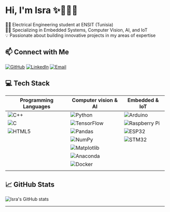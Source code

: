 # Hi, I'm Isra ✨🌼👩👋

👩‍🎓 Electrical Engineering student at ENSIT (Tunisia)  
👩‍💻 Specializing in Embedded Systems, Computer Vision, AI, and IoT  
💡 Passionate about building innovative projects in my areas of expertise  

## 📫 Connect with Me

[![GitHub](https://img.shields.io/badge/GitHub-000000?style=for-the-badge&logo=github&logoColor=white)](https://github.com/esraessfib)
[![LinkedIn](https://img.shields.io/badge/LinkedIn-0077B5?style=for-the-badge&logo=linkedin&logoColor=white)](https://www.linkedin.com/in/isra-safi-bouteraa-a04574298)
[![Email](https://img.shields.io/badge/Email-D14836?style=for-the-badge&logo=gmail&logoColor=white)](mailto:israsafibouteraa@gmail.com)

## 💻 Tech Stack

| Programming Languages | Computer vision & AI | Embedded & IoT |
|----------------------|-----------------------|----------------|
| ![C++](https://img.shields.io/badge/C++-00599C?logo=c%2B%2B&logoColor=white) | ![Python](https://img.shields.io/badge/Python-3776AB?logo=python&logoColor=white) | ![Arduino](https://img.shields.io/badge/Arduino-00979D?logo=arduino&logoColor=white) |
| ![C](https://img.shields.io/badge/C-00599C?logo=c&logoColor=white) | ![TensorFlow](https://img.shields.io/badge/TensorFlow-FF6F00?logo=tensorflow&logoColor=white) | ![Raspberry Pi](https://img.shields.io/badge/Raspberry%20Pi-C51A4A?logo=raspberry-pi&logoColor=white) |
| ![HTML5](https://img.shields.io/badge/html5-%23E34F26.svg?style=for-the-badge&logo=html5&logoColor=white) | ![Pandas](https://img.shields.io/badge/Pandas-150458?logo=pandas&logoColor=white) |  ![ESP32](https://img.shields.io/badge/ESP32-E7352C?logo=espressif&logoColor=white)|
|  | ![NumPy](https://img.shields.io/badge/NumPy-013243?logo=numpy&logoColor=white) | ![STM32](https://img.shields.io/badge/STM32-03234B?logo=stmicroelectronics&logoColor=white) |
|  | ![Matplotlib](https://img.shields.io/badge/Matplotlib-11557C?logo=python&logoColor=white) |  |
|  | ![Anaconda](https://img.shields.io/badge/Anaconda-%2344A833.svg?style=for-the-badge&logo=anaconda&logoColor=white) |  |
|  | ![Docker](https://img.shields.io/badge/Docker-2496ED?style=for-the-badge&logo=docker&logoColor=white)
|  |


## 📈 GitHub Stats

![Isra's GitHub stats](https://github-readme-stats.vercel.app/api?username=esraessfib&show_icons=true&theme=radical)

---




